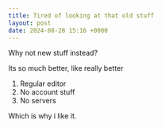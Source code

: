 ```yaml
---
title: Tired of looking at that old stuff
layout: post
date: 2024-08-28 15:16 +0000
---
```


Why not new stuff instead?

Its so much better, like really better

1. Regular editor
2. No account stuff
3. No servers

Which is why i like it.
